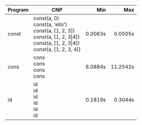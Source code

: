 Program | CNP | Min | Max
--- | --- | ---: | ---:
const | const(a, 0)<br/>const(a, 'ello')<br/>const(a, [1, 2, 3])<br/>const(a, [1, 2, 3\|4])<br/>const(a, [1, 2, 3\|4])<br/>const(a, [1, 2, 3, 4]) | 0.0063s | 0.0505s
cons | cons<br/>cons<br/>cons<br/>cons | 6.0884s | 11.2542s
id | id<br/>id<br/>id<br/>id<br/>id<br/>id | 0.1819s | 0.3044s
